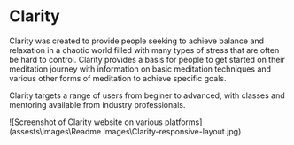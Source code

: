 # Clarity
Clarity was created to provide people seeking to achieve balance and relaxation in a chaotic world filled with many types of stress that are often be hard to control. Clarity provides a basis for people to get started on their meditation journey with information on basic meditation techniques and various other forms of meditation to achieve specific goals.

Clarity targets a range of users from beginer to advanced, with classes and mentoring available from industry professionals.  

![Screenshot of Clarity website on various platforms] (assests\images\Readme Images\Clarity-responsive-layout.jpg)